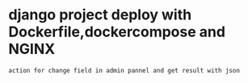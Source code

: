 # django project deploy with Dockerfile,dockercompose and NGINX

```
action for change field in admin pannel and get result with json
```
